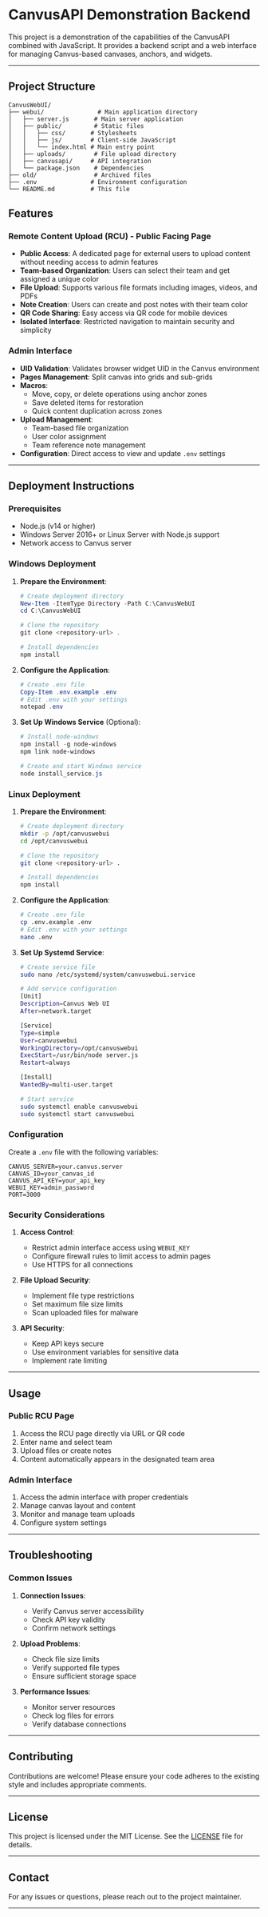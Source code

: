 ﻿# CanvusAPI Demonstration Backend

This project is a demonstration of the capabilities of the CanvusAPI combined with JavaScript. It provides a backend script and a web interface for managing Canvus-based canvases, anchors, and widgets.

---

## Project Structure

```
CanvusWebUI/
├── webui/               # Main application directory
│   ├── server.js       # Main server application
│   ├── public/         # Static files
│   │   ├── css/       # Stylesheets
│   │   ├── js/        # Client-side JavaScript
│   │   └── index.html # Main entry point
│   ├── uploads/        # File upload directory
│   ├── canvusapi/     # API integration
│   └── package.json    # Dependencies
├── old/                # Archived files
├── .env               # Environment configuration
└── README.md          # This file
```

## Features

### Remote Content Upload (RCU) - Public Facing Page
- **Public Access**: A dedicated page for external users to upload content without needing access to admin features
- **Team-based Organization**: Users can select their team and get assigned a unique color
- **File Upload**: Supports various file formats including images, videos, and PDFs
- **Note Creation**: Users can create and post notes with their team color
- **QR Code Sharing**: Easy access via QR code for mobile devices
- **Isolated Interface**: Restricted navigation to maintain security and simplicity

### Admin Interface
- **UID Validation**: Validates browser widget UID in the Canvus environment
- **Pages Management**: Split canvas into grids and sub-grids
- **Macros**: 
  - Move, copy, or delete operations using anchor zones
  - Save deleted items for restoration
  - Quick content duplication across zones
- **Upload Management**:
  - Team-based file organization
  - User color assignment
  - Team reference note management
- **Configuration**: Direct access to view and update `.env` settings

---

## Deployment Instructions

### Prerequisites
- Node.js (v14 or higher)
- Windows Server 2016+ or Linux Server with Node.js support
- Network access to Canvus server

### Windows Deployment
1. **Prepare the Environment**:
   ```powershell
   # Create deployment directory
   New-Item -ItemType Directory -Path C:\CanvusWebUI
   cd C:\CanvusWebUI

   # Clone the repository
   git clone <repository-url> .

   # Install dependencies
   npm install
   ```

2. **Configure the Application**:
   ```powershell
   # Create .env file
   Copy-Item .env.example .env
   # Edit .env with your settings
   notepad .env
   ```

3. **Set Up Windows Service** (Optional):
   ```powershell
   # Install node-windows
   npm install -g node-windows
   npm link node-windows

   # Create and start Windows service
   node install_service.js
   ```

### Linux Deployment
1. **Prepare the Environment**:
   ```bash
   # Create deployment directory
   mkdir -p /opt/canvuswebui
   cd /opt/canvuswebui

   # Clone the repository
   git clone <repository-url> .

   # Install dependencies
   npm install
   ```

2. **Configure the Application**:
   ```bash
   # Create .env file
   cp .env.example .env
   # Edit .env with your settings
   nano .env
   ```

3. **Set Up Systemd Service**:
   ```bash
   # Create service file
   sudo nano /etc/systemd/system/canvuswebui.service

   # Add service configuration
   [Unit]
   Description=Canvus Web UI
   After=network.target

   [Service]
   Type=simple
   User=canvuswebui
   WorkingDirectory=/opt/canvuswebui
   ExecStart=/usr/bin/node server.js
   Restart=always

   [Install]
   WantedBy=multi-user.target

   # Start service
   sudo systemctl enable canvuswebui
   sudo systemctl start canvuswebui
   ```

### Configuration
Create a `.env` file with the following variables:
```env
CANVUS_SERVER=your.canvus.server
CANVAS_ID=your_canvas_id
CANVUS_API_KEY=your_api_key
WEBUI_KEY=admin_password
PORT=3000
```

### Security Considerations
1. **Access Control**:
   - Restrict admin interface access using `WEBUI_KEY`
   - Configure firewall rules to limit access to admin pages
   - Use HTTPS for all connections

2. **File Upload Security**:
   - Implement file type restrictions
   - Set maximum file size limits
   - Scan uploaded files for malware

3. **API Security**:
   - Keep API keys secure
   - Use environment variables for sensitive data
   - Implement rate limiting

---

## Usage

### Public RCU Page
1. Access the RCU page directly via URL or QR code
2. Enter name and select team
3. Upload files or create notes
4. Content automatically appears in the designated team area

### Admin Interface
1. Access the admin interface with proper credentials
2. Manage canvas layout and content
3. Monitor and manage team uploads
4. Configure system settings

---

## Troubleshooting

### Common Issues
1. **Connection Issues**:
   - Verify Canvus server accessibility
   - Check API key validity
   - Confirm network settings

2. **Upload Problems**:
   - Check file size limits
   - Verify supported file types
   - Ensure sufficient storage space

3. **Performance Issues**:
   - Monitor server resources
   - Check log files for errors
   - Verify database connections

---

## Contributing
Contributions are welcome! Please ensure your code adheres to the existing style and includes appropriate comments.

---

## License
This project is licensed under the MIT License. See the [LICENSE](LICENSE) file for details.

---

## Contact
For any issues or questions, please reach out to the project maintainer.

---
